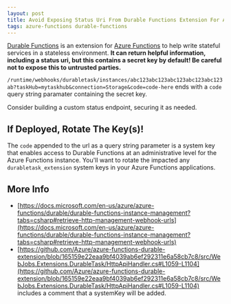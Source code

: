 ```yaml
---
layout: post
title: Avoid Exposing Status Uri From Durable Functions Extension For Azure Functions To Untrusted Parties (It Contains A Secret Key!)
tags: azure-functions durable-functions
---
```


[Durable Functions](https://docs.microsoft.com/en-us/azure/azure-functions/durable/durable-functions-overview) is an extension for [Azure Functions](https://docs.microsoft.com/en-us/azure/azure-functions/functions-overview) to help write stateful services in a stateless environment. **It can return helpful information, including a status uri, but this contains a secret key by default! Be careful not to expose this to untrusted parties.**

`/runtime/webhooks/durabletask/instances/abc123abc123abc123abc123abc123ab?taskHub=mytaskhub&connection=Storage&code=code-here` ends with a `code` query string paramater containing the secret key.

Consider building a custom status endpoint, securing it as needed.

## If Deployed, Rotate The Key(s)!

The `code` appended to the url as a query string parameter is a system key that enables access to Durable Functions at an administrative level for the Azure Functions instance. You'll want to rotate the impacted any `durabletask_extension` system keys in your Azure Functions applications.

## More Info

- [https://docs.microsoft.com/en-us/azure/azure-functions/durable/durable-functions-instance-management?tabs=csharp#retrieve-http-management-webhook-urls](https://docs.microsoft.com/en-us/azure/azure-functions/durable/durable-functions-instance-management?tabs=csharp#retrieve-http-management-webhook-urls)
- [https://github.com/Azure/azure-functions-durable-extension/blob/165159e22eaa9bf4039ab6ef292311e6a58cb7c8/src/WebJobs.Extensions.DurableTask/HttpApiHandler.cs#L1059-L1104](https://github.com/Azure/azure-functions-durable-extension/blob/165159e22eaa9bf4039ab6ef292311e6a58cb7c8/src/WebJobs.Extensions.DurableTask/HttpApiHandler.cs#L1059-L1104) includes a comment that a systemKey will be added.
